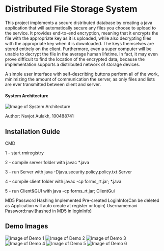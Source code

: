 # Distributed File Storage System

This project implements a secure distributed database by creating a java application that will automatically secure any files you choose to upload to the service. It provides end-to-end encryption, meaning that it encrypts the file with the appropriate key as it is uploaded, while also decrypting files with the appropriate key when it is downloaded. The keys themselves are stored entirely on the client. Furthermore, even a super computer will be unable to decrypt the file in the average human lifetime. In fact, it may even prove difficult to find the location of the encrypted data, because the implementation supports a distributed network of storage devices. 

A simple user interface with self-describing buttons perform all of the work, minimizing the amount of communication the server, as only files and lists are ever transmitted between client and server.

#### System Architecture

![Image of System Architecture](https://lh3.googleusercontent.com/TdTwUhiX9zc9gI2ku6Rimq9iB8OwrK3JmlEamKF1tWW6WVNik_z4-Uhex3vO4ILACMIZ9kg7DHHJ83mtQA1yRWrR6enbUEiO9CJdsyOeWdfP7zN1A4WBd6A28wgk4dG6b_tnM98N)

Author: Navjot Aulakh, 100488741

## Installation Guide
CMD 
	<p>1 - start rmiregistry
	<p>2 - compile server folder with javac *.java 
	<p>3 - run Server with java -Djava.security.policy.policy.txt Server
	<p>4 - compile client folder with javac -cp forms_rt.jar; *.java 
	<p>5 - run Client&GUI with java -cp forms_rt.jar; ClientGui
	
MD5 Password Hashing Implemented
Pre-created LoginInfo(Can be deleted as Application will auto create at register or login)  Username:navi Password:navi(hashed in MD5 in loginInfo)

## Demo Images
![Image of Demo 1](https://lh4.googleusercontent.com/jEBY-NJp4gYs6-kWZxXPhb_mlUXV26Hmx1d80zglstyg95cXbLuTowVoeBiLwJ4z8racu4AklWSIv-Oz8mF4n4enKfJd8m06rcR6xCtA)
![Image of Demo 2](https://lh6.googleusercontent.com/-pCPuhToSfMAAsAaMa7BeZg1P0NQnP6zeXyq5PK0jzM2ifX8YXABtVeikJpGYmIiqT_JE3Z-Ys1P-Ectpv_3vzqER9izz5AMhnYQT46F)
![Image of Demo 3](https://lh5.googleusercontent.com/VZXPq9cMHiDdlDDR1uZjBRhCLAHOtKon4Kp1x076632exQz98TNvEt7jbTOPNTSjnBKH5BE3_96lmSCFw2QuRIpFf3KyIQX0fFwBjDmJ)
![Image of Demo 4](https://lh5.googleusercontent.com/ceqPosVOrHymAyWXbmITaKF2ip6DsSGv3yuvp25n2Xu7T8DUJcvrja0gj9SBVmulS403cslHQ-V_jS1PUm1atIT-59EY9Hkr1bfZxOpj)
![Image of Demo 5](https://lh3.googleusercontent.com/FlUt-495mgUlv75rqxP3dOQt3PX5RcFrBiISZEtQLVxq7zlONo43bn6ak_b2SOXhvvSlR5Un7Icec2JRr7E_8kMYuCeubqSMG4JuodeP)
![Image of Demo 6](https://lh3.googleusercontent.com/pUChg5C9eURIPrlmVYK-jfgk12_jbx9wzObMaz0I33CMgAbxsTF357s0m3kKvBxwQdsAKt-miquslA8PD-iyw8BhQWJ_1nGSBIPgxwQ7bl96ZMy6LIzk6AnlEGmTCK_2WT-jjH9S)
